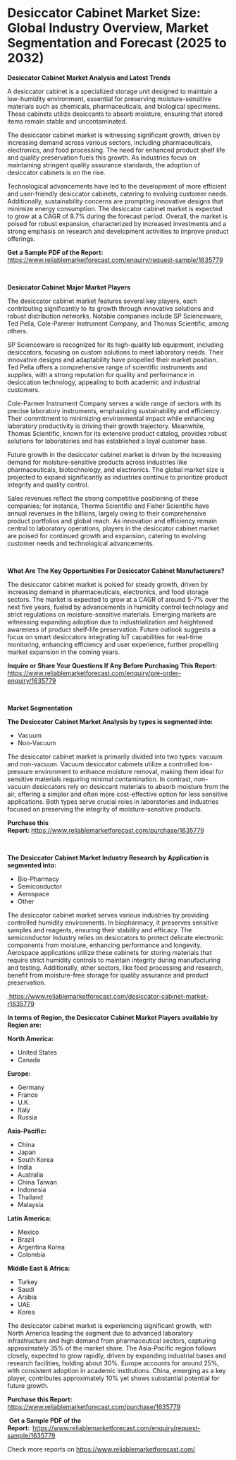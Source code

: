 <p><h1>Desiccator Cabinet Market Size: Global Industry Overview, Market Segmentation and Forecast (2025 to 2032)</h1></p><p><strong>Desiccator Cabinet Market Analysis and Latest Trends</strong></p>
<p><p>A desiccator cabinet is a specialized storage unit designed to maintain a low-humidity environment, essential for preserving moisture-sensitive materials such as chemicals, pharmaceuticals, and biological specimens. These cabinets utilize desiccants to absorb moisture, ensuring that stored items remain stable and uncontaminated.</p><p>The desiccator cabinet market is witnessing significant growth, driven by increasing demand across various sectors, including pharmaceuticals, electronics, and food processing. The need for enhanced product shelf life and quality preservation fuels this growth. As industries focus on maintaining stringent quality assurance standards, the adoption of desiccator cabinets is on the rise.</p><p>Technological advancements have led to the development of more efficient and user-friendly desiccator cabinets, catering to evolving customer needs. Additionally, sustainability concerns are prompting innovative designs that minimize energy consumption. The desiccator cabinet market is expected to grow at a CAGR of 8.7% during the forecast period. Overall, the market is poised for robust expansion, characterized by increased investments and a strong emphasis on research and development activities to improve product offerings.</p></p>
<p><strong>Get a Sample PDF of the Report:&nbsp;</strong> <a href="https://www.reliablemarketforecast.com/enquiry/request-sample/1635779?utm_campaign=3574&utm_medium=2&utm_source=Github&utm_content=ia&utm_term=08042025&utm_id=desiccator-cabinet">https://www.reliablemarketforecast.com/enquiry/request-sample/1635779</a></p>
<p>&nbsp;</p>
<p><strong>Desiccator Cabinet Major Market Players</strong></p>
<p><p>The desiccator cabinet market features several key players, each contributing significantly to its growth through innovative solutions and robust distribution networks. Notable companies include SP Scienceware, Ted Pella, Cole-Parmer Instrument Company, and Thomas Scientific, among others.</p><p>SP Scienceware is recognized for its high-quality lab equipment, including desiccators, focusing on custom solutions to meet laboratory needs. Their innovative designs and adaptability have propelled their market position. Ted Pella offers a comprehensive range of scientific instruments and supplies, with a strong reputation for quality and performance in desiccation technology, appealing to both academic and industrial customers.</p><p>Cole-Parmer Instrument Company serves a wide range of sectors with its precise laboratory instruments, emphasizing sustainability and efficiency. Their commitment to minimizing environmental impact while enhancing laboratory productivity is driving their growth trajectory. Meanwhile, Thomas Scientific, known for its extensive product catalog, provides robust solutions for laboratories and has established a loyal customer base.</p><p>Future growth in the desiccator cabinet market is driven by the increasing demand for moisture-sensitive products across industries like pharmaceuticals, biotechnology, and electronics. The global market size is projected to expand significantly as industries continue to prioritize product integrity and quality control.</p><p>Sales revenues reflect the strong competitive positioning of these companies; for instance, Thermo Scientific and Fisher Scientific have annual revenues in the billions, largely owing to their comprehensive product portfolios and global reach. As innovation and efficiency remain central to laboratory operations, players in the desiccator cabinet market are poised for continued growth and expansion, catering to evolving customer needs and technological advancements.</p></p>
<p>&nbsp;</p>
<p><strong>What Are The Key Opportunities For Desiccator Cabinet Manufacturers?</strong></p>
<p><p>The desiccator cabinet market is poised for steady growth, driven by increasing demand in pharmaceuticals, electronics, and food storage sectors. The market is expected to grow at a CAGR of around 5-7% over the next five years, fueled by advancements in humidity control technology and strict regulations on moisture-sensitive materials. Emerging markets are witnessing expanding adoption due to industrialization and heightened awareness of product shelf-life preservation. Future outlook suggests a focus on smart desiccators integrating IoT capabilities for real-time monitoring, enhancing efficiency and user experience, further propelling market expansion in the coming years.</p></p>
<p><strong>Inquire or Share Your Questions If Any Before Purchasing This Report:</strong> <a href="https://www.reliablemarketforecast.com/enquiry/pre-order-enquiry/1635779?utm_campaign=3574&utm_medium=2&utm_source=Github&utm_content=ia&utm_term=08042025&utm_id=desiccator-cabinet">https://www.reliablemarketforecast.com/enquiry/pre-order-enquiry/1635779</a></p>
<p>&nbsp;</p>
<p><strong>Market Segmentation</strong></p>
<p><strong>The Desiccator Cabinet Market Analysis by types is segmented into:</strong></p>
<p><ul><li>Vacuum</li><li>Non-Vacuum</li></ul></p>
<p><p>The desiccator cabinet market is primarily divided into two types: vacuum and non-vacuum. Vacuum desiccator cabinets utilize a controlled low-pressure environment to enhance moisture removal, making them ideal for sensitive materials requiring minimal contamination. In contrast, non-vacuum desiccators rely on desiccant materials to absorb moisture from the air, offering a simpler and often more cost-effective option for less sensitive applications. Both types serve crucial roles in laboratories and industries focused on preserving the integrity of moisture-sensitive products.</p></p>
<p><strong>Purchase this Report:&nbsp;</strong><a href="https://www.reliablemarketforecast.com/purchase/1635779?utm_campaign=3574&utm_medium=2&utm_source=Github&utm_content=ia&utm_term=08042025&utm_id=desiccator-cabinet">https://www.reliablemarketforecast.com/purchase/1635779</a></p>
<p>&nbsp;</p>
<p><strong>The Desiccator Cabinet Market Industry Research by Application is segmented into:</strong></p>
<p><ul><li>Bio-Pharmacy</li><li>Semiconductor</li><li>Aerospace</li><li>Other</li></ul></p>
<p><p>The desiccator cabinet market serves various industries by providing controlled humidity environments. In biopharmacy, it preserves sensitive samples and reagents, ensuring their stability and efficacy. The semiconductor industry relies on desiccators to protect delicate electronic components from moisture, enhancing performance and longevity. Aerospace applications utilize these cabinets for storing materials that require strict humidity controls to maintain integrity during manufacturing and testing. Additionally, other sectors, like food processing and research, benefit from moisture-free storage for quality assurance and product preservation.</p></p>
<p><a href="https://www.reliablemarketforecast.com/desiccator-cabinet-market-r1635779?utm_campaign=3574&utm_medium=2&utm_source=Github&utm_content=ia&utm_term=08042025&utm_id=desiccator-cabinet">&nbsp;https://www.reliablemarketforecast.com/desiccator-cabinet-market-r1635779</a></p>
<p><strong>In terms of Region, the Desiccator Cabinet Market Players available by Region are:</strong></p>
<p>
    <p> <strong> North America: </strong>
        <ul>
            <li>United States</li>
            <li>Canada</li>
        </ul>
        </p> 
    <p> <strong> Europe: </strong>
        <ul>
            <li>Germany</li>
            <li>France</li>
            <li>U.K.</li>
            <li>Italy</li>
            <li>Russia</li>
        </ul>
        </p> 
    <p> <strong> Asia-Pacific: </strong>
        <ul>
            <li>China</li>
            <li>Japan</li>
            <li>South Korea</li>
            <li>India</li>
            <li>Australia</li>
            <li>China Taiwan</li>
            <li>Indonesia</li>
            <li>Thailand</li>
            <li>Malaysia</li>
        </ul>
        </p> 
    <p> <strong> Latin America: </strong>
        <ul>
            <li>Mexico</li>
            <li>Brazil</li>
            <li>Argentina Korea</li>
            <li>Colombia</li>
        </ul>
        </p> 
    <p> <strong> Middle East & Africa: </strong>
        <ul>
            <li>Turkey</li>
            <li>Saudi</li>
            <li>Arabia</li>
            <li>UAE</li>
            <li>Korea</li>
        </ul>
    </p>
    </p>
<p><p>The desiccator cabinet market is experiencing significant growth, with North America leading the segment due to advanced laboratory infrastructure and high demand from pharmaceutical sectors, capturing approximately 35% of the market share. The Asia-Pacific region follows closely, expected to grow rapidly, driven by expanding industrial bases and research facilities, holding about 30%. Europe accounts for around 25%, with consistent adoption in academic institutions. China, emerging as a key player, contributes approximately 10% yet shows substantial potential for future growth.</p></p>
<p><strong>Purchase this Report: </strong><a href="https://www.reliablemarketforecast.com/purchase/1635779?utm_campaign=3574&utm_medium=2&utm_source=Github&utm_content=ia&utm_term=08042025&utm_id=desiccator-cabinet">https://www.reliablemarketforecast.com/purchase/1635779</a></p>
<p>&nbsp;<strong>Get a Sample PDF of the Report:&nbsp;&nbsp;</strong><a href="https://www.reliablemarketforecast.com/enquiry/request-sample/1635779?utm_campaign=3574&utm_medium=2&utm_source=Github&utm_content=ia&utm_term=08042025&utm_id=desiccator-cabinet">https://www.reliablemarketforecast.com/enquiry/request-sample/1635779</a></p>
<p><strong></strong></p>
<p>Check more reports on <a href="https://www.reliablemarketforecast.com/?utm_campaign=3574&utm_medium=2&utm_source=Github&utm_content=ia&utm_term=08042025&utm_id=desiccator-cabinet">https://www.reliablemarketforecast.com/</a></p>
